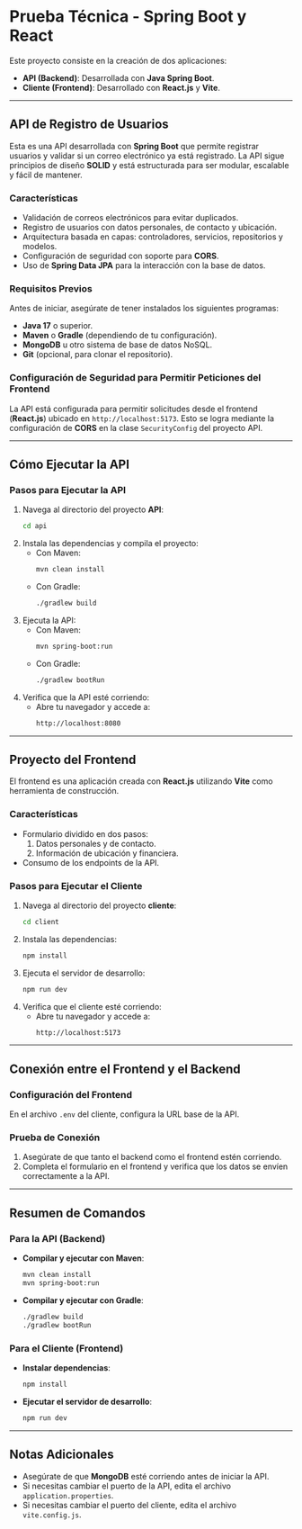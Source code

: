 # Prueba Técnica - Spring Boot y React

Este proyecto consiste en la creación de dos aplicaciones:
- **API (Backend)**: Desarrollada con **Java Spring Boot**.
- **Cliente (Frontend)**: Desarrollado con **React.js** y **Vite**.

---

## API de Registro de Usuarios

Esta es una API desarrollada con **Spring Boot** que permite registrar usuarios y validar si un correo electrónico ya está registrado. La API sigue principios de diseño **SOLID** y está estructurada para ser modular, escalable y fácil de mantener.

### Características
- Validación de correos electrónicos para evitar duplicados.
- Registro de usuarios con datos personales, de contacto y ubicación.
- Arquitectura basada en capas: controladores, servicios, repositorios y modelos.
- Configuración de seguridad con soporte para **CORS**.
- Uso de **Spring Data JPA** para la interacción con la base de datos.

### Requisitos Previos
Antes de iniciar, asegúrate de tener instalados los siguientes programas:
- **Java 17** o superior.
- **Maven** o **Gradle** (dependiendo de tu configuración).
- **MongoDB** u otro sistema de base de datos NoSQL.
- **Git** (opcional, para clonar el repositorio).

### Configuración de Seguridad para Permitir Peticiones del Frontend
La API está configurada para permitir solicitudes desde el frontend (**React.js**) ubicado en `http://localhost:5173`. Esto se logra mediante la configuración de **CORS** en la clase `SecurityConfig` del proyecto API.

---

## Cómo Ejecutar la API

### Pasos para Ejecutar la API
1. Navega al directorio del proyecto **API**:
   ```sh
   cd api
   ```
2. Instala las dependencias y compila el proyecto:
   - Con Maven:
     ```sh
     mvn clean install
     ```
   - Con Gradle:
     ```sh
     ./gradlew build
     ```
3. Ejecuta la API:
   - Con Maven:
     ```sh
     mvn spring-boot:run
     ```
   - Con Gradle:
     ```sh
     ./gradlew bootRun
     ```
4. Verifica que la API esté corriendo:
   - Abre tu navegador y accede a:
     ```sh
     http://localhost:8080
     ```

---

## Proyecto del Frontend

El frontend es una aplicación creada con **React.js** utilizando **Vite** como herramienta de construcción.

### Características
- Formulario dividido en dos pasos:
  1. Datos personales y de contacto.
  2. Información de ubicación y financiera.
- Consumo de los endpoints de la API.

### Pasos para Ejecutar el Cliente
1. Navega al directorio del proyecto **cliente**:
   ```sh
   cd client
   ```
2. Instala las dependencias:
   ```sh
   npm install
   ```
3. Ejecuta el servidor de desarrollo:
   ```sh
   npm run dev
   ```
4. Verifica que el cliente esté corriendo:
   - Abre tu navegador y accede a:
     ```sh
     http://localhost:5173
     ```

---

## Conexión entre el Frontend y el Backend

### Configuración del Frontend
En el archivo `.env` del cliente, configura la URL base de la API.

### Prueba de Conexión
1. Asegúrate de que tanto el backend como el frontend estén corriendo.
2. Completa el formulario en el frontend y verifica que los datos se envíen correctamente a la API.

---

## Resumen de Comandos

### Para la API (Backend)
- **Compilar y ejecutar con Maven**:
  ```sh
  mvn clean install
  mvn spring-boot:run
  ```
- **Compilar y ejecutar con Gradle**:
  ```sh
  ./gradlew build
  ./gradlew bootRun
  ```

### Para el Cliente (Frontend)
- **Instalar dependencias**:
  ```sh
  npm install
  ```
- **Ejecutar el servidor de desarrollo**:
  ```sh
  npm run dev
  ```

---

## Notas Adicionales

- Asegúrate de que **MongoDB** esté corriendo antes de iniciar la API.
- Si necesitas cambiar el puerto de la API, edita el archivo `application.properties`.
- Si necesitas cambiar el puerto del cliente, edita el archivo `vite.config.js`.